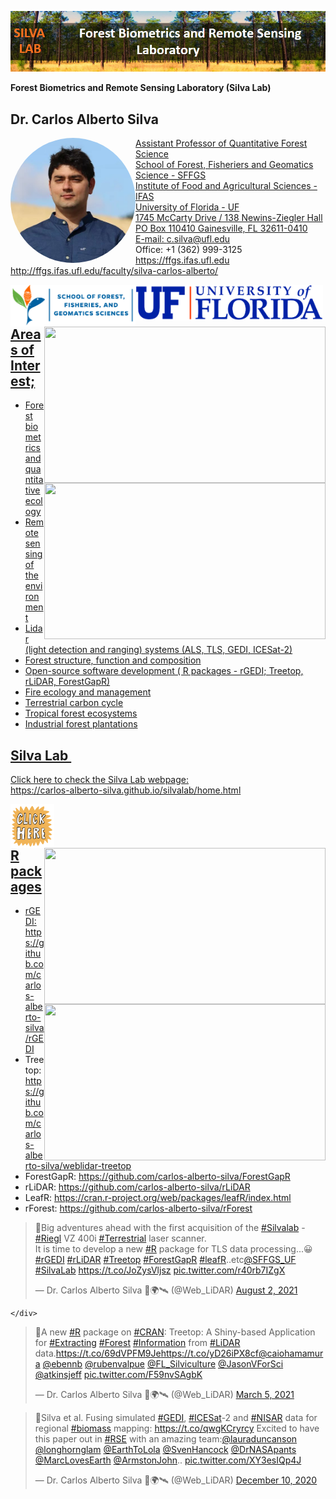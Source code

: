 ![](https://github.com/carlos-alberto-silva/silvalab/blob/master/images/top_cover.png)<br/>

**Forest Biometrics and Remote Sensing Laboratory (Silva Lab)**

## Dr. Carlos Alberto Silva
<a href="https://carlos-alberto-silva.github.io/silvalab/home.html"><img align="left" width="200" style="border-radius:50%" src="https://github.com/carlos-alberto-silva/silvalab/blob/master/images/CarlosSilva.jpg">
Assistant Professor of Quantitative Forest Science\
School of Forest, Fisheriers and Geomatics Science - SFFGS\
Institute of Food and Agricultural Sciences - IFAS\
University of Florida - UF\
1745 McCarty Drive / 138 Newins-Ziegler Hall\
PO Box 110410 Gainesville, FL 32611-0410\
E-mail: c.silva@ufl.edu\
Office: +1 (362) 999-3125\
<https://ffgs.ifas.ufl.edu>\
<http://ffgs.ifas.ufl.edu/faculty/silva-carlos-alberto/>

<a href="https://carlos-alberto-silva.github.io/silvalab/home.html"><img align="left" width="200" src="https://github.com/carlos-alberto-silva/silvalab/blob/master/images/sffgs.png">
<a href="https://carlos-alberto-silva.github.io/silvalab/home.html"><img align="left" width="300" src="https://github.com/carlos-alberto-silva/silvalab/blob/master/images/uf.png">
<a href="https://carlos-alberto-silva.github.io/silvalab/home.html"><img align="right" width="450" height="250" src="https://github.com/carlos-alberto-silva/silvalab/blob/master/images/lidar_3d_v2.gif">
<a href="https://carlos-alberto-silva.github.io/silvalab/home.html"><img align="right" width="450" height="250" src="https://github.com/carlos-alberto-silva/silvalab/blob/master/images/itc1.gif">
<br />
<br />


## Areas of Interest;
* Forest biometrics and quantitative ecology
* Remote sensing of the environment
* Lidar (light detection and ranging) systems (ALS, TLS, GEDI, ICESat-2)
* Forest structure, function and composition
* Open-source software development ( R packages - rGEDI; Treetop, rLiDAR, ForestGapR)
* Fire ecology and management
* Terrestrial carbon cycle
* Tropical forest ecosystems
* Industrial forest plantations
 

## Silva Lab&nbsp;

Click here to check the Silva Lab webpage:<br /> 
<https://carlos-alberto-silva.github.io/silvalab/home.html>

<a href="https://carlos-alberto-silva.github.io/silvalab/home.html"><img align="left" width="70" height="70" src="https://github.com/carlos-alberto-silva/silvalab/blob/master/images/click_here.gif"> 

<a href="https://carlos-alberto-silva.github.io/silvalab/home.html"><img align="right" width="450" height="250" src="https://github.com/carlos-alberto-silva/silvalab/blob/master/images/itc2.gif">
<a href="https://carlos-alberto-silva.github.io/silvalab/home.html"><img align="right" width="450" height="250" src="https://github.com/carlos-alberto-silva/silvalab/blob/master/images/itc3.gif">
<br />
<br />


## R packages
* rGEDI: https://github.com/carlos-alberto-silva/rGEDI
* Treetop: https://github.com/carlos-alberto-silva/weblidar-treetop
* ForestGapR: https://github.com/carlos-alberto-silva/ForestGapR
* rLiDAR: https://github.com/carlos-alberto-silva/rLiDAR
* LeafR: https://cran.r-project.org/web/packages/leafR/index.html
* rForest: https://github.com/carlos-alberto-silva/rForest



<!-- tweet 1 -->
 <blockquote class="twitter-tweet"><p lang="en" dir="ltr">📢Big adventures ahead with the first acquisition of the <a href="https://twitter.com/hashtag/Silvalab?src=hash&amp;ref_src=twsrc%5Etfw">#Silvalab</a> - <a href="https://twitter.com/hashtag/Riegl?src=hash&amp;ref_src=twsrc%5Etfw">#Riegl</a> VZ 400i <a href="https://twitter.com/hashtag/Terrestrial?src=hash&amp;ref_src=twsrc%5Etfw">#Terrestrial</a> laser scanner.<br>It is time to develop a new <a href="https://twitter.com/hashtag/R?src=hash&amp;ref_src=twsrc%5Etfw">#R</a> package for TLS data processing...😀 <a href="https://twitter.com/hashtag/rGEDI?src=hash&amp;ref_src=twsrc%5Etfw">#rGEDI</a> <a href="https://twitter.com/hashtag/rLiDAR?src=hash&amp;ref_src=twsrc%5Etfw">#rLiDAR</a> <a href="https://twitter.com/hashtag/Treetop?src=hash&amp;ref_src=twsrc%5Etfw">#Treetop</a> <a href="https://twitter.com/hashtag/ForestGapR?src=hash&amp;ref_src=twsrc%5Etfw">#ForestGapR</a> <a href="https://twitter.com/hashtag/leafR?src=hash&amp;ref_src=twsrc%5Etfw">#leafR</a>..etc<a href="https://twitter.com/SFFGS_UF?ref_src=twsrc%5Etfw">@SFFGS_UF</a><br> <a href="https://twitter.com/hashtag/SilvaLab?src=hash&amp;ref_src=twsrc%5Etfw">#SilvaLab</a> <a href="https://t.co/JoZysVljsz">https://t.co/JoZysVljsz</a> <a href="https://t.co/r40rb7IZgX">pic.twitter.com/r40rb7IZgX</a></p>&mdash; Dr. Carlos Alberto Silva 🌲🌍🛰 (@Web_LiDAR) <a href="https://twitter.com/Web_LiDAR/status/1422297849362976787?ref_src=twsrc%5Etfw">August 2, 2021</a></blockquote> <script async src="https://platform.twitter.com/widgets.js" charset="utf-8"></script>
               
    </div>
<!-- tweet 2 -->

<blockquote class="twitter-tweet"><p lang="en" dir="ltr">📢A new <a href="https://twitter.com/hashtag/R?src=hash&amp;ref_src=twsrc%5Etfw">#R</a> package on <a href="https://twitter.com/hashtag/CRAN?src=hash&amp;ref_src=twsrc%5Etfw">#CRAN</a>: Treetop: A Shiny-based Application for <a href="https://twitter.com/hashtag/Extracting?src=hash&amp;ref_src=twsrc%5Etfw">#Extracting</a> <a href="https://twitter.com/hashtag/Forest?src=hash&amp;ref_src=twsrc%5Etfw">#Forest</a> <a href="https://twitter.com/hashtag/Information?src=hash&amp;ref_src=twsrc%5Etfw">#Information</a> from <a href="https://twitter.com/hashtag/LiDAR?src=hash&amp;ref_src=twsrc%5Etfw">#LiDAR</a> data.<a href="https://t.co/69dVPFM9Je">https://t.co/69dVPFM9Je</a><a href="https://t.co/yD26iPX8cf">https://t.co/yD26iPX8cf</a><a href="https://twitter.com/caiohamamura?ref_src=twsrc%5Etfw">@caiohamamura</a> <a href="https://twitter.com/ebennb?ref_src=twsrc%5Etfw">@ebennb</a> <a href="https://twitter.com/rubenvalpue?ref_src=twsrc%5Etfw">@rubenvalpue</a> <a href="https://twitter.com/FL_Silviculture?ref_src=twsrc%5Etfw">@FL_Silviculture</a> <a href="https://twitter.com/JasonVForSci?ref_src=twsrc%5Etfw">@JasonVForSci</a> <a href="https://twitter.com/atkinsjeff?ref_src=twsrc%5Etfw">@atkinsjeff</a> <a href="https://t.co/F59nvSAgbK">pic.twitter.com/F59nvSAgbK</a></p>&mdash; Dr. Carlos Alberto Silva 🌲🌍🛰 (@Web_LiDAR) <a href="https://twitter.com/Web_LiDAR/status/1367921189813911561?ref_src=twsrc%5Etfw">March 5, 2021</a></blockquote> <script async src="https://platform.twitter.com/widgets.js" charset="utf-8"></script>

    
<!-- tweet 3 -->
<blockquote class="twitter-tweet"><p lang="en" dir="ltr">📢Silva et al. Fusing simulated <a href="https://twitter.com/hashtag/GEDI?src=hash&amp;ref_src=twsrc%5Etfw">#GEDI</a>, <a href="https://twitter.com/hashtag/ICESat?src=hash&amp;ref_src=twsrc%5Etfw">#ICESat</a>-2 and <a href="https://twitter.com/hashtag/NISAR?src=hash&amp;ref_src=twsrc%5Etfw">#NISAR</a> data for regional <a href="https://twitter.com/hashtag/biomass?src=hash&amp;ref_src=twsrc%5Etfw">#biomass</a> mapping: <a href="https://t.co/qwgKCryrcy">https://t.co/qwgKCryrcy</a> Excited to have this paper out in <a href="https://twitter.com/hashtag/RSE?src=hash&amp;ref_src=twsrc%5Etfw">#RSE</a> with an amazing team:<a href="https://twitter.com/lauraduncanson?ref_src=twsrc%5Etfw">@lauraduncanson</a> <a href="https://twitter.com/longhornglam?ref_src=twsrc%5Etfw">@longhornglam</a> <a href="https://twitter.com/EarthToLola?ref_src=twsrc%5Etfw">@EarthToLola</a> <a href="https://twitter.com/SvenHancock?ref_src=twsrc%5Etfw">@SvenHancock</a> <a href="https://twitter.com/DrNASApants?ref_src=twsrc%5Etfw">@DrNASApants</a> <a href="https://twitter.com/MarcLovesEarth?ref_src=twsrc%5Etfw">@MarcLovesEarth</a> <a href="https://twitter.com/ArmstonJohn?ref_src=twsrc%5Etfw">@ArmstonJohn</a>.. <a href="https://t.co/XY3esIQp4J">pic.twitter.com/XY3esIQp4J</a></p>&mdash; Dr. Carlos Alberto Silva 🌲🌍🛰 (@Web_LiDAR) <a href="https://twitter.com/Web_LiDAR/status/1337161767416287234?ref_src=twsrc%5Etfw">December 10, 2020</a></blockquote> <script async src="https://platform.twitter.com/widgets.js" charset="utf-8"></script>              

 
